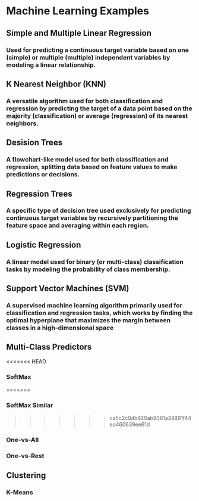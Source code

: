 # Machine Learning Examples
## Simple and Multiple Linear Regression
### Used for predicting a continuous target variable based on one (simple) or multiple (multiple) independent variables by modeling a linear relationship.
## K Nearest Neighbor (KNN)
### A versatile algorithm used for both classification and regression by predicting the target of a data point based on the majority (classification) or average (regression) of its nearest neighbors.
## Desision Trees
### A flowchart-like model used for both classification and regression, splitting data based on feature values to make predictions or decisions.
## Regression Trees
### A specific type of decision tree used exclusively for predicting continuous target variables by recursively partitioning the feature space and averaging within each region.
## Logistic Regression
### A linear model used for binary (or multi-class) classification tasks by modeling the probability of class membership.
## Support Vector Machines (SVM)
### A supervised machine learning algorithm primarily used for classification and regression tasks, which works by finding the optimal hyperplane that maximizes the margin between classes in a high-dimensional space
## Multi-Class Predictors
<<<<<<< HEAD
### SoftMax 
=======
### SoftMax Similar
>>>>>>> ca5c2c0db920ab9061a28891f44ea460639ee61d
### One-vs-All
### One-vs-Rest
## Clustering
### K-Means

